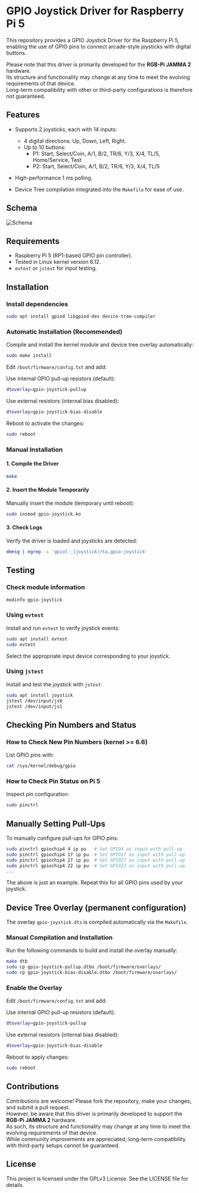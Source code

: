 # GPIO Joystick Driver for Raspberry Pi 5

This repository provides a GPIO Joystick Driver for the Raspberry Pi 5, enabling the use of GPIO pins to connect arcade-style joysticks with digital buttons.

Please note that this driver is primarily developed for the **RGB-Pi JAMMA 2** hardware.  
Its structure and functionality may change at any time to meet the evolving requirements of that device.  
Long-term compatibility with other or third-party configurations is therefore not guaranteed.

## Features

* Supports 2 joysticks, each with 14 inputs:

  * 4 digital directions: Up, Down, Left, Right.
  * Up to 10 buttons:
    * P1: Start, Select/Coin, A/1, B/2, TR/6, Y/3, X/4, TL/5, Home/Service, Test
    * P2: Start, Select/Coin, A/1, B/2, TR/6, Y/3, X/4, TL/5
* High-performance 1 ms polling.
* Device Tree compilation integrated into the `Makefile` for ease of use.

## Schema

![Schema](schema.png "Schema")


## Requirements

* Raspberry Pi 5 (RP1-based GPIO pin controller).
* Tested in Linux kernel version 6.12.
* `evtest` or `jstest` for input testing.

## Installation

### Install dependencies

```bash
sudo apt install gpiod libgpiod-dev device-tree-compiler
```

### Automatic Installation (Recommended)

Compile and install the kernel module and device tree overlay automatically:

```bash
sudo make install
```

Edit `/boot/firmware/config.txt` and add:

Use internal GPIO pull-up resistors (default):
```bash
dtoverlay=gpio-joystick-pullup
```
Use external resistors (internal bias disabled):
```bash
dtoverlay=gpio-joystick-bias-disable
```

Reboot to activate the changes:

```bash
sudo reboot
```

### Manual Installation

#### 1. Compile the Driver

```bash
make
```

#### 2. Insert the Module Temporarily

Manually insert the module (temporary until reboot):

```bash
sudo insmod gpio-joystick.ko
```

#### 3. Check Logs

Verify the driver is loaded and joysticks are detected:

```bash
dmesg | egrep -i 'gpio[-_]joystick|rta,gpio-joystick'
```

## Testing

### Check module information

```bash
modinfo gpio-joystick
```

### Using `evtest`

Install and run `evtest` to verify joystick events:

```bash
sudo apt install evtest
sudo evtest
```

Select the appropriate input device corresponding to your joystick.

### Using `jstest`

Install and test the joystick with `jstest`:

```bash
sudo apt install joystick
jstest /dev/input/js0
jstest /dev/input/js1
```

## Checking Pin Numbers and Status

### How to Check New Pin Numbers (kernel >= 6.6)

List GPIO pins with:

```bash
cat /sys/kernel/debug/gpio
```

### How to Check Pin Status on Pi 5

Inspect pin configuration:

```bash
sudo pinctrl
```

## Manually Setting Pull-Ups

To manually configure pull-ups for GPIO pins:

```bash
sudo pinctrl gpiochip4 4 ip pu   # Set GPIO4 as input with pull-up
sudo pinctrl gpiochip4 17 ip pu  # Set GPIO17 as input with pull-up
sudo pinctrl gpiochip4 27 ip pu  # Set GPIO27 as input with pull-up
sudo pinctrl gpiochip4 22 ip pu  # Set GPIO22 as input with pull-up
...
```

The above is just an example. Repeat this for all GPIO pins used by your joystick.

## Device Tree Overlay (permanent configuration)

The overlay `gpio-joystick.dts` is compiled automatically via the `Makefile`.

### Manual Compilation and Installation

Run the following commands to build and install the overlay manually:

```bash
make dtb
sudo cp gpio-joystick-pullup.dtbo /boot/firmware/overlays/
sudo cp gpio-joystick-bias-disable.dtbo /boot/firmware/overlays/
```

### Enable the Overlay

Edit `/boot/firmware/config.txt` and add:

Use internal GPIO pull-up resistors (default):
```bash
dtoverlay=gpio-joystick-pullup
```
Use external resistors (internal bias disabled):
```bash
dtoverlay=gpio-joystick-bias-disable
```

Reboot to apply changes:

```bash
sudo reboot
```

## Contributions

Contributions are welcome! Please fork the repository, make your changes, and submit a pull request.  
However, be aware that this driver is primarily developed to support the **RGB-Pi JAMMA 2** hardware.  
As such, its structure and functionality may change at any time to meet the evolving requirements of that device.  
While community improvements are appreciated, long-term compatibility with third-party setups cannot be guaranteed.

## License

This project is licensed under the GPLv3 License. See the LICENSE file for details.
